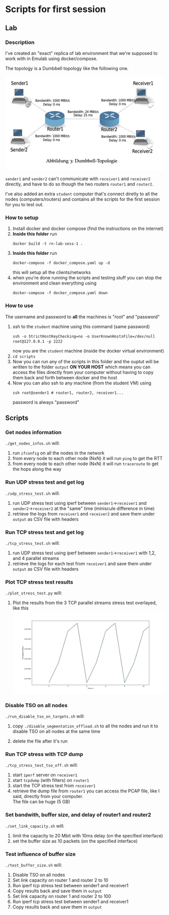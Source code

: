 # Scripts for first session

## Lab
### Description
I've created an "exact" replica of lab environment that we're supposed to work with in Emulab using docker/compose.

The topology is a Dumbbell topology like the following one.

![topology](./topology.png)

`sender1` and `sender2` can't communicate with `receiver1` and `receiver2` directly, and have to do so though the two routers `router1` and `router2`.

I've also added an extra `student` computer that's connect diretly to all the nodes (computers/routers) and contains all the scripts for the first session for you to test out.

### How to setup
1. Install docker and docker compose (find the instructions on the internet)
2. **Inside this folder** run
    ```shell
    docker build -t rn-lab-sess-1 .
    ```
3. **Inside this folder** run
    ```shell
    docker-compose -f docker_compose.yaml up -d
    ```
    this will setup all the clients/networks
4. when you're done running the scripts and testing stuff you can stop the environment and clean everything using
    ```shell
    docker-compose -f docker_compose.yaml down
    ```

### How to use
The username and password to **all** the machines is "root" and "password"
1. ssh to the `student` machine using this command (same password)
    ```shell
    ssh -o StrictHostKeyChecking=no -o UserKnownHostsFile=/dev/null root@127.0.0.1 -p 2222
    ```
    now you are the `student` machine (inside the docker virtual environment)
2. `cd scripts`
3. Now you can run any of the scripts in this folder and the ouptut will be written to the folder `output` **ON YOUR HOST** which means you can access the files directly from your computer without having to copy them back and forth between docker and the host
4. Now you can also ssh to any machine (from the student VM) using
    ```shell
    ssh root@sender1 # router1, router2, receiver1...
    ```
    password is always "password"

## Scripts
### Get nodes information
`./get_nodes_infos.sh` will:
1. run `ifconfig` on all the nodes in the network
2. from every node to each other node (NxN) it will run `ping` to get the RTT
3. from every node to each other node (NxN) it will run `traceroute` to get the hops along the way

### Run UDP stress test and get log
`./udp_stress_test.sh` will:
1. run UDP stress test using iperf between `sender1`->`receiver1` and `sender2`->`receiver2` at the "same" time (miniscule difference in time)
2. retrieve the logs from `receiver1` and `receiver2` and save them under `output` as CSV file with headers

### Run TCP stress test and get log
`./tcp_stress_test.sh` will:
1. run UDP stress test using iperf between `sender1`->`receiver1` with 1,2, and 4 parallel streams
2. retrieve the logs for each test from `receiver1` and save them under `output` as CSV file with headers

### Plot TCP stress test results
`./plot_stress_test.py` will:
1. Plot the results from the 3 TCP parallel streams stress test overlayed, like this
![plot](./output/Figure_1.png)

### Disable TSO on all nodes
`./run_disable_tso_on_targets.sh` will:

1. copy `./disable_segmentation_offload.sh` to all the nodes and run it to disable TSO on all nodes at the same time

2. delete the file after it's run


### Run TCP stress with TCP dump

`./tcp_stress_test_tso_off.sh` will:
1. start `iperf` server on `receiver1`
2. start `tcpdump` (with filters) on `router1`
3. start the TCP stress test from `receiver1`
4. retrieve the dump file from `router1`
you can access the PCAP file, like I said, directly from your computer.\
The file can be huge (5 GB)

### Set bandwith, buffer size, and delay of router1 and router2
`./set_link_capacity.sh` will:
1. limit the capacity to 20 Mbit with 10ms delay (on the specified interface)
2. set the buffer size as 10 packets (on the specified interface)

### Test influence of buffer size

`./test_buffer_size.sh` will:
1. Disable TSO on all nodes
2. Set link capacity on router 1 and router 2 to 10
3. Run iperf tcp stress test between sender1 and receiver1
4. Copy results back and save them in `output`
5. Set link capacity on router 1 and router 2 to 100
6. Run iperf tcp stress test between sender1 and receiver1
7. Copy results back and save them in `output`
